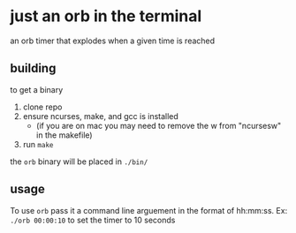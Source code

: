 # just an orb in the terminal

an orb timer that explodes when a given time is reached

## building
to get a binary
1. clone repo
2. ensure ncurses, make, and gcc is installed 
    - (if you are on mac you may need to remove the w from "ncursesw" in the makefile)
3. run `make`

the `orb` binary will be placed in `./bin/`

## usage

To use `orb` pass it a command line arguement in the format of hh:mm:ss.
Ex: `./orb 00:00:10` to set the timer to 10 seconds

